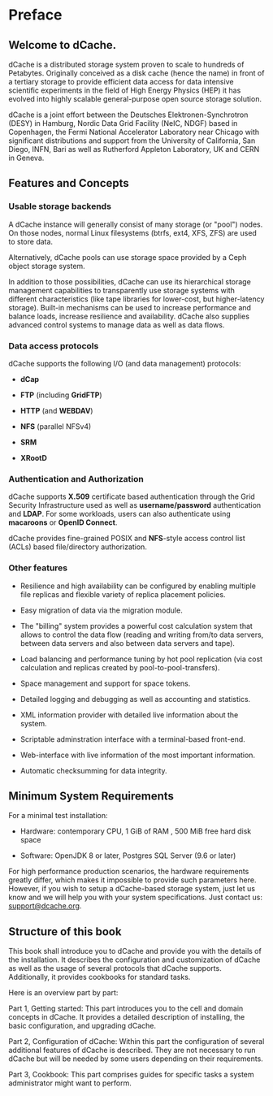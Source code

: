 Preface
=======

## Welcome to dCache.

dCache is a distributed storage system proven to scale to hundreds of Petabytes.
Originally conceived as a disk cache (hence the name) in front of a tertiary storage to
provide efficient data access for data intensive scientific experiments in the field of High
Energy Physics (HEP) it has evolved into highly scalable general-purpose open source
storage solution.

dCache is a joint effort between the Deutsches Elektronen-Synchrotron (DESY) in
Hamburg, Nordic Data Grid Facility (NeIC, NDGF) based in Copenhagen, the Fermi
National Accelerator Laboratory near Chicago with significant distributions and
support from the University of California, San Diego, INFN, Bari as well as
Rutherford Appleton Laboratory, UK and CERN in Geneva.

## Features and Concepts

### Usable storage backends

A dCache instance will generally consist of many storage (or "pool") nodes.
On those nodes, normal Linux filesystems (btrfs, ext4, XFS, ZFS) are used
to store data.

Alternatively, dCache pools can use storage space provided by a Ceph object
storage system.

In addition to those possibilities, dCache can use its hierarchical storage
management capabilities to transparently use  storage systems with different characteristics (like tape libraries for lower-cost, but higher-latency
storage). Built-in mechanisms can be used to increase performance and balance loads,
increase resilience and availability. dCache also supplies advanced control systems
to manage data as well as data flows.

### Data access protocols

dCache supports the following I/O (and data management) protocols:

-   **dCap**

-   **FTP** (including **GridFTP**)

-   **HTTP** (and **WEBDAV**)

-   **NFS** (parallel NFSv4)

-   **SRM**

-   **XRootD**

### Authentication and Authorization

dCache supports **X.509** certificate based authentication through the Grid Security
Infrastructure used as well as **username/password** authentication and **LDAP**. For
some workloads, users can also authenticate using **macaroons** or **OpenID Connect**.

dCache provides fine-grained POSIX and **NFS**-style access control list (ACLs)
based file/directory authorization.

### Other features

-   Resilience and high availability can be configured by enabling multiple
    file replicas and flexible variety of replica placement policies.

-   Easy migration of data via the migration module.

-   The "billing" system provides a  powerful cost calculation system
    that allows to control the data flow
    (reading and writing from/to data servers, between data servers and
    also between data servers and tape).

-   Load balancing and performance tuning by hot pool replication (via cost
    calculation and replicas created by pool-to-pool-transfers).

-   Space management and support for space tokens.

-   Detailed logging and debugging as well as accounting and statistics.

-   XML information provider with detailed live information about the system.

-   Scriptable adminstration interface with a terminal-based front-end.

-   Web-interface with live information of the most important information.

-   Automatic checksumming for data integrity.


## Minimum System Requirements

For a minimal test installation:

-   Hardware: contemporary CPU, 1 GiB of RAM , 500 MiB free hard disk space

-   Software: OpenJDK 8 or later, Postgres SQL Server (9.6 or later)

For high performance production scenarios, the hardware requirements greatly
differ, which makes it impossible to provide such parameters here. However, if
you wish to setup a dCache-based storage system, just let us know and we will
help you with your system specifications. Just contact us: <support@dcache.org>.

## Structure of this book

This book shall introduce you to dCache and provide you with the details of the
installation. It describes the configuration and customization of dCache as well as the
usage of several protocols that dCache supports. Additionally, it provides
cookbooks for standard tasks.

Here is an overview part by part:

Part 1, Getting started: This part introduces you to the cell and domain
concepts in dCache. It provides a detailed description of installing, the basic
configuration, and upgrading dCache.

Part 2, Configuration of dCache: Within this part the configuration of several
additional features of dCache is described. They are not necessary to run dCache
but will be needed by some users depending on their requirements.

Part 3, Cookbook: This part comprises guides for specific tasks a system
administrator might want to perform.
